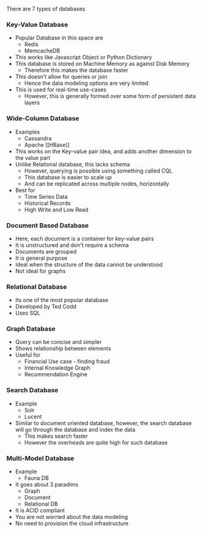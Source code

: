 There are 7 types of databases

### Key-Value Database

- Popular Database in this space are
	- Redis
	- MemcacheDB
- This works like Javascript Object or Python Dictionary
- This database is stored on Machine Memory as against Disk Memory
	- Therefore this makes the database faster
- This doesn't allow for queries or join
	- Hence the data modeling options are very limited
- This is used for real-time use-cases
	- However, this is generally formed over some form of persistent data layers

### Wide-Column Database

- Examples
	- Cassandra
	- Apache [[HBase]]
- This works on the Key-value pair idea, and adds another dimension to the value part
- Unlike Relational database, this lacks schema
	- However, querying is possible using something called CQL
	- This database is easier to scale up
	- And can be replicated across multiple nodes, horizontally
- Best for
	- Time Series Data
	- Historical Records
	- High Write and Low Read

### Document Based Database

- Here, each document is a container for key-value pairs
- It is unstructured and don't require a schema
- Documents are grouped 
- It is general purpose
- Ideal when the structure of the data cannot be understood
- Not ideal for graphs

### Relational Database

- Its one of the most popular database
- Developed by Ted Codd
- Uses SQL

### Graph Database

- Query can be concise and simpler
-  Shows relationship between elements
- Useful for 
	- Financial Use case - finding fraud
	- Internal Knowledge Graph
	- Recommendation Engine

### Search Database

- Example
	- Solr
	- Lucent
- Similar to document oriented database, however, the search database will go through the database and index the data
	- This makes search faster
	- However the overheads are quite high for such database

### Multi-Model Database

- Example
	- Fauna DB
- It goes about 3 paradims
	- Graph
	- Document
	- Relational DB
- It is ACID compliant  
- You are not worried about the data modeling
- No need to provision the cloud infrastructure